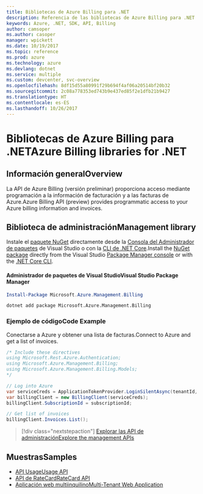 ```yaml
---
title: Bibliotecas de Azure Billing para .NET
description: Referencia de las bibliotecas de Azure Billing para .NET
keywords: Azure, .NET, SDK, API, Billing
author: camsoper
ms.author: casoper
manager: wpickett
ms.date: 10/19/2017
ms.topic: reference
ms.prod: azure
ms.technology: azure
ms.devlang: dotnet
ms.service: multiple
ms.custom: devcenter, svc-overview
ms.openlocfilehash: 8df15d55a80991f29b694f4af06a20514bf20b32
ms.sourcegitcommit: 2c08a778353ed743b9e437ed85f2e1dfb21b9427
ms.translationtype: HT
ms.contentlocale: es-ES
ms.lasthandoff: 10/26/2017
---
```

# <a name="azure-billing-libraries-for-net"></a><span data-ttu-id="21209-104">Bibliotecas de Azure Billing para .NET</span><span class="sxs-lookup"><span data-stu-id="21209-104">Azure Billing libraries for .NET</span></span>

## <a name="overview"></a><span data-ttu-id="21209-105">Información general</span><span class="sxs-lookup"><span data-stu-id="21209-105">Overview</span></span>

<span data-ttu-id="21209-106">La API de Azure Billing (versión preliminar) proporciona acceso mediante programación a la información de facturación y a las facturas de Azure.</span><span class="sxs-lookup"><span data-stu-id="21209-106">Azure Billing API (preview) provides programmatic access to your Azure billing information and invoices.</span></span>

## <a name="management-library"></a><span data-ttu-id="21209-107">Biblioteca de administración</span><span class="sxs-lookup"><span data-stu-id="21209-107">Management library</span></span>

<span data-ttu-id="21209-108">Instale el [paquete NuGet](https://www.nuget.org/packages/Microsoft.Azure.Management.Billing) directamente desde la [Consola del Administrador de paquetes][PackageManager] de Visual Studio o con la [CLI de .NET Core][DotNetCLI].</span><span class="sxs-lookup"><span data-stu-id="21209-108">Install the [NuGet package](https://www.nuget.org/packages/Microsoft.Azure.Management.Billing) directly from the Visual Studio [Package Manager console][PackageManager] or with the [.NET Core CLI][DotNetCLI].</span></span>

#### <a name="visual-studio-package-manager"></a><span data-ttu-id="21209-109">Administrador de paquetes de Visual Studio</span><span class="sxs-lookup"><span data-stu-id="21209-109">Visual Studio Package Manager</span></span>

```powershell
Install-Package Microsoft.Azure.Management.Billing
```

```bash
dotnet add package Microsoft.Azure.Management.Billing
```

### <a name="code-example"></a><span data-ttu-id="21209-110">Ejemplo de código</span><span class="sxs-lookup"><span data-stu-id="21209-110">Code Example</span></span>

<span data-ttu-id="21209-111">Conectarse a Azure y obtener una lista de facturas.</span><span class="sxs-lookup"><span data-stu-id="21209-111">Connect to Azure and get a list of invoices.</span></span>

```csharp
/* Include these directives
using Microsoft.Rest.Azure.Authentication;
using Microsoft.Azure.Management.Billing;
using Microsoft.Azure.Management.Billing.Models;
*/

// Log into Azure
var serviceCreds = ApplicationTokenProvider.LoginSilentAsync(tenantId, clientId, secret);
var billingClient = new BillingClient(serviceCreds);
billingClient.SubscriptionId = subscriptionId;

// Get list of invoices
billingClient.Invoices.List();
```

> [!div class="nextstepaction"]
> [<span data-ttu-id="21209-112">Explorar las API de administración</span><span class="sxs-lookup"><span data-stu-id="21209-112">Explore the management APIs</span></span>](/dotnet/api/overview/azure/billing/management)

## <a name="samples"></a><span data-ttu-id="21209-113">Muestras</span><span class="sxs-lookup"><span data-stu-id="21209-113">Samples</span></span>

* [<span data-ttu-id="21209-114">API Usage</span><span class="sxs-lookup"><span data-stu-id="21209-114">Usage API</span></span>](https://github.com/Azure-Samples/billing-dotnet-usage-api)
* [<span data-ttu-id="21209-115">API de RateCard</span><span class="sxs-lookup"><span data-stu-id="21209-115">RateCard API</span></span>](https://github.com/Azure-Samples/billing-dotnet-ratecard-api)
* [<span data-ttu-id="21209-116">Aplicación web multiinquilino</span><span class="sxs-lookup"><span data-stu-id="21209-116">Multi-Tenant Web Application</span></span>](https://github.com/Azure-Samples/billing-dotnet-webapp-multitenant)

[PackageManager]: https://docs.microsoft.com/nuget/tools/package-manager-console
[DotNetCLI]: https://docs.microsoft.com/dotnet/core/tools/dotnet-add-package
